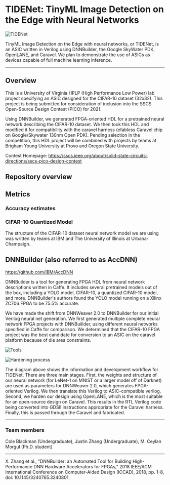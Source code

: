 # TIDENet: TinyML Image Detection on the Edge with Neural Networks

![TIDENet](https://user-images.githubusercontent.com/20258533/127727938-ccdee7c5-3582-4c0c-a487-ed6c02af17ac.png)


TinyML Image Detection on the Edge with neural networks, or TIDENet, is an ASIC written in Verilog using DNNBuilder, the Google SkyWater PDK, OpenLANE, and Caravel. We plan to demonstrate the use of ASICs as devices capable of full machine learning inference.

---

## Overview

This is a University of Virginia HPLP (High Performance Low Power) lab project specifying an ASIC designed for the CIFAR-10 dataset (32x32). This project is being submitted for consideration of inclusion into the SSCS Open-Source Design Contest (PICO) for 2021. 

Using DNNBuilder, we generated FPGA-oriented HDL for a pretrained neural network describing the CIFAR-10 dataset. We then took this HDL and modified it for compatibility with the caravel harness (efabless Caravel chip on Google/Skywater 130nm Open PDK). Pending selection in the competition, this HDL project will be combined with projects by teams at Brigham Young University at Provo and Oregon State University.

Contest Homepage:
https://sscs.ieee.org/about/solid-state-circuits-directions/sscs-pico-design-contest

## Repository overview

## Metrics

### Accuracy estimates

### CIFAR-10 Quantized Model

The structure of the CIFAR-10 dataset neural network model we are using was written by teams at IBM and The University of Illinois at Urbana-Champaign. 


## DNNBuilder (also referred to as AccDNN)

https://github.com/IBM/AccDNN

DNNBuilder is a tool for generating FPGA HDL from neural network descriptions written in Caffe. It includes several pretrained models out of the box, including a YOLO model, CIFAR-10, a quantized CIFAR-10 model, and more. DNNBuilder's authors found the YOLO model running on a Xilinx ZC706 FPGA to be 75.5% accurate.

We have made the shift from DNNWeaver 2.0 to DNNBuilder for our initial Verilog neural net generation. We first generated multiple complete neural network FPGA projects with DNNBuiilder, using different neural networks specified in Caffe for comparison. We determined that the CIFAR-10 FPGA project was the best candidate for conversion to an ASIC on the caravel platform because of die area constraints.





![Tools](https://user-images.githubusercontent.com/76919968/127719155-3585117d-af65-4d23-961d-7011a44594ee.png)



![Hardening process](https://user-images.githubusercontent.com/20258533/127681956-1283058e-9603-4bfb-97cd-02227f20dafa.png)

The diagram above shows the information and development workflow for TIDENet. There are three main stages. First, the weights and structure of our neural network (for LeNet-1 on MNIST or a larger model off of Darknet) are used as parameters for DNNWeaver 2.0, which generates FPGA-oriented Verilog. We then translate this Verilog to ASIC-compatible verilog. Second, we harden our design using OpenLANE, which is the most suitable for an open-source design on Caravel. This results in the RTL Verilog code being converted into GDSII instructions appropriate for the Caravel harness. Finally, this is passed through the Caravel and fabricated.

---

### Team members
Cole Blackman (Undergraduate), Justin Zhang (Undergraduate), M. Ceylan Morgul (Ph.D. student)

---

X. Zhang et al., "DNNBuilder: an Automated Tool for Building High-Performance DNN Hardware Accelerators for FPGAs," 2018 IEEE/ACM International Conference on Computer-Aided Design (ICCAD), 2018, pp. 1-8, doi: 10.1145/3240765.3240801.
